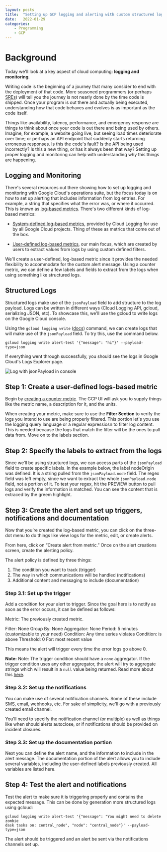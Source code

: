 ```yaml
---
layout: posts
title:  "Setting up GCP logging and alerting with custom structured logs"
date:   2022-01-29
categories: 
    - Programming
    - GCP
---
```


# Background

Today we'll look at a key aspect of cloud computing: **logging and monitoring**.

Writing code is the beginning of a journey that many consider to end with the deployment of that code. More seasoned programmers (or perhaps [SREs](https://sre.google/)) will tell you the journey is not nearly done by the time code is shipped. Once your program is out there and actually being executed, understanding how that code behaves and evolves is as important as the code itself.

Things like availability, latency, performance, and emergency response are things to think about once your code is out there and being used by others. Imagine, for example, a website going live, but seeing load times deteriorate over time; or perhaps an API endpoint that suddenly starts returning erroneous responses. Is this the code's fault? Is the API being used incorrectly? Is this a new thing, or has it always been that way? Setting up proper logging and monitoring can help with understanding why this things are happening.

## Logging and Monitoring

There's several resources out there showing how to set up logging and monitoring with Google Cloud's operations suite, but the focus today is on how to set up alerting that includes information from log entries. For example, a string that specifies what the error was, or where it occurred. This is known as [log-based metrics](https://cloud.google.com/logging/docs/logs-based-metrics). There's two different kinds of log-based metrics:

- [System-defined log-based metrics](https://cloud.google.com/logging/docs/logs-based-metrics#system_log-based_metrics), provided by Cloud Logging for use by all Google Cloud projects. Thing of these as metrics that come out of the box.

- [User-defined log-based metrics](https://cloud.google.com/logging/docs/logs-based-metrics#user-metrics), our main focus, which are created by users to extract values from logs by using custom defined filters.

We’ll create a user-defined, log-based metric since it provides the needed flexibility to
accommodate for the custom alert message. Using a counter metric, we can define a few
labels and fields to extract from the logs when using something like structured logs.

## Structured Logs

Structured logs make use of the `jsonPayload` field to add structure to the log payload. Logs can
be written in different ways (Cloud Logging API, gcloud, serializing JSON, etc). To showcase this, we'll use the gcloud to write logs on the Google Cloud console.

Using the `gcloud logging write` ([docs](https://cloud.google.com/sdk/gcloud/reference/logging/write)) command, we can create logs that will make use of the `jsonPayload` field. To try this, use the command below.


```shell
gcloud logging write alert-test '{"message": "hi"}' --payload-type=json
```

If everything went through successfully, you should see the logs in Google Cloud's Logs Explorer page.

![Log with jsonPayload in console](/assets/images/logging-alerting-img1.png)

## Step 1: Create a user-defined logs-based metric

Begin by [creating a counter metric](https://cloud.google.com/logging/docs/logs-based-metrics/counter-metrics). The GCP UI will ask you to supply things like the metric name, a description for it, and the units. 

When creating your metric, make sure to use the **Filter Section** to verify the logs you intend to use are being properly filtered. This portion let's you use the logging query language or a regular expressiosn to filter log content. This is needed because the logs that match the filter will be the ones to pull data from. Move on to the labels section.

## Step 2: Specify the labels to extract from the logs

Since we’ll be using structured logs, we can access parts of the `jsonPayload` field to create specific labels. In the example below, the label nodeOrigin was defined. It is a string pulled from the `jsonPayload.node` field. The regex field was left empty, since we want to extract the
whole `jsonPayload.node` field, not a portion of it. To test your regex, hit the PREVIEW button to pull logs and verify the information is matched. You can see the content that is extraced by the greem highlight.

## Step 3: Create the alert and set up triggers, notifications and documentation

Now that you’re created the log-based metric, you can click on the three-dot menu to do things like view logs for the metric, edit, or create alerts.

From here, click on “Create alert from metric.” Once on the alert creations screen, create the alerting policy.

The alert policy is defined by three things:

1. The condition you want to track (trigger)
2. The way in which communications will be handled (notifications)
3. Additional content and messaging to include (documentation)

### Step 3.1: Set up the trigger

Add a condition for your alert to trigger. Since the goal here is to notify as soon as the error occurs, it can be defined as follows:

Metric: The previously created metric.

Filter: None
Group By: None
Aggregator: None
Period: 5 minutes (customizable to your need)
Condition: Any time series violates
Condition: is above
Threshold: 0
For: most recent value

This means the alert will trigger every time the error logs go above 0.

**Note:** Note: The trigger condition should have a `none` aggregator. If the trigger condition uses any other aggregator, the alert will try to aggregate strings which will result in a `null` value being returned. Read more about this [here](https://cloud.google.com/monitoring/alerts/doc-variables#null-values).


### Step 3.2: Set up the notifications

You can make use of several notification channels. Some of these include SMS, email, webhooks, etc. For sake of simplicity, we'll go with a previously created email channel.

You'll need to specify the notification channel (or multiple) as well as things like when should alerts autoclose, or if notifications should be provided on incident closures.


### Step 3.3: Set up the documentation portion

Next you can define the alert name, and the information to include in the alert message. The documentation portion of the alert allows you to include several variables, including the user-defined labels previously created. All variables are listed here.

## Step 4: Test the alert and notifications

Test the alert to make sure it is triggering properly and contains the expected message. This can be done by generation more structured logs using gcloud:

```shell
gcloud logging write alert-test '{"message": "You might need to delete zombie
dask tasks on: central_node", "node": "central_node"}' --payload-type=json
```

The alert should be triggered and an alert be sent via the notifications channels set up.
